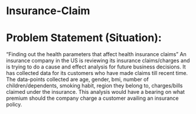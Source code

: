 # Insurance-Claim
# Problem Statement (Situation):
“Finding out the health parameters that affect health insurance claims”
An insurance company in the US is reviewing its insurance claims/charges and is trying to do a cause and effect analysis for future business decisions. It has collected data for its customers who have made claims till recent time. The data-points collected are age, gender, bmi, number of children/dependents, smoking habit, region they belong to, charges/bills claimed under the insurance. This analysis would have a bearing on what premium should the company charge a customer availing an insurance policy.
